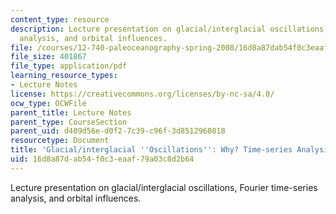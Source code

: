 ```yaml
---
content_type: resource
description: Lecture presentation on glacial/interglacial oscillations, Fourier time-series
  analysis, and orbital influences.
file: /courses/12-740-paleoceanography-spring-2008/16d8a87dab54f0c3eaaf79a03c8d2b64_lec06.pdf
file_size: 401867
file_type: application/pdf
learning_resource_types:
- Lecture Notes
license: https://creativecommons.org/licenses/by-nc-sa/4.0/
ocw_type: OCWFile
parent_title: Lecture Notes
parent_type: CourseSection
parent_uid: d409d56e-d0f2-7c39-c96f-3d8512960818
resourcetype: Document
title: 'Glacial/interglacial ''Oscillations'': Why? Time-series Analysis'
uid: 16d8a87d-ab54-f0c3-eaaf-79a03c8d2b64
---
```

Lecture presentation on glacial/interglacial oscillations, Fourier time-series analysis, and orbital influences.